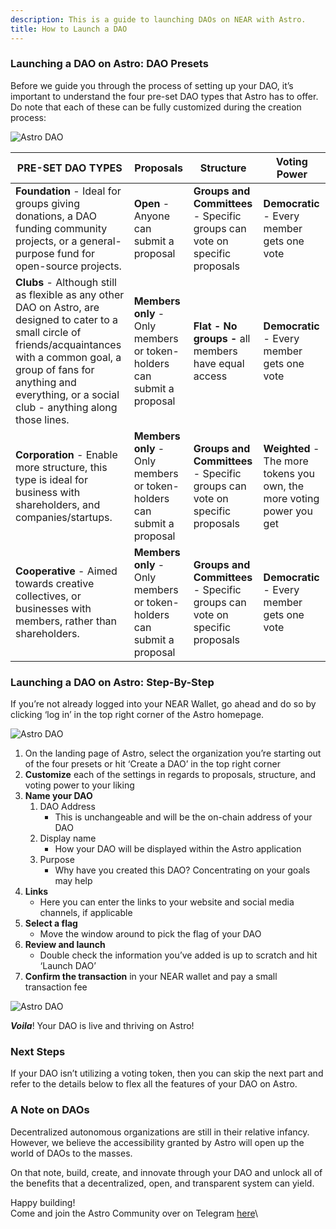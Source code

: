 ```yaml
---
description: This is a guide to launching DAOs on NEAR with Astro.
title: How to Launch a DAO
---
```

### **Launching a DAO on Astro: DAO Presets**

Before we guide you through the process of setting up your DAO, it’s important to understand the four pre-set DAO types that Astro has to offer. Do note that each of these can be fully customized during the creation process:

![Astro DAO](/images/astrodao1.png)



| **PRE-SET DAO TYPES**                                                                                                                                                                                                                                                      | **Proposals**                                                                                  | **Structure**                                                                                      | **Voting Power**                                                      |
| -------------------------------------------------------------------------------------------------------------------------------------------------------------------------------------------------------------------------------------------------------------------------- | ---------------------------------------------------------------------------------------------- | -------------------------------------------------------------------------------------------------- | --------------------------------------------------------------------- |
| **Foundation** - Ideal for groups giving donations, a DAO funding community projects, or a general-purpose fund for open-source projects.<br/>                                                                                                          | **Open** - Anyone can submit a proposal                                                        | **Groups and Committees** - Specific groups can vote on specific proposals| **Democratic** - Every member gets one vote<br/>  |
| **Clubs** - Although still as flexible as any other DAO on Astro, are designed to cater to a small circle of friends/acquaintances with a common goal, a group of fans for anything and everything, or a social club - anything along those lines.<br/> | **Members only** - Only members or token-holders can submit a proposal<br/> | **Flat - No groups -** all members have equal access                                               | **Democratic** - Every member gets one vote                           |
| **Corporation** - Enable more structure, this type is ideal for business with shareholders, and companies/startups.<br/>                                                                                                                           | **Members only** - Only members or token-holders can submit a proposal                         | **Groups and Committees** - Specific groups can vote on specific proposals                         | **Weighted** - The more tokens you own, the more voting power you get |
| **Cooperative** - Aimed towards creative collectives, or businesses with members, rather than shareholders.<br/>                                                                                                     | **Members only** - Only members or token-holders can submit a proposal                         | **Groups and Committees** - Specific groups can vote on specific proposals                         | **Democratic** - Every member gets one vote                           |

### **Launching a DAO on Astro: Step-By-Step**

If you’re not already logged into your NEAR Wallet, go ahead and do so by clicking ‘log in’ in the top right corner of the Astro homepage.

![Astro DAO](/images/astrodao2.png)

1. On the landing page of Astro, select the organization you’re starting out of the four presets or hit ‘Create a DAO’ in the top right corner
2. **Customize** each of the settings in regards to proposals, structure, and voting power to your liking
3. **Name your DAO**
   1. DAO Address
      * This is unchangeable and will be the on-chain address of your DAO
   2. Display name
      * How your DAO will be displayed within the Astro application
   3. Purpose
      * Why have you created this DAO? Concentrating on your goals may help
4. **Links**
   * Here you can enter the links to your website and social media channels, if applicable
5. **Select a flag**
   * Move the window around to pick the flag of your DAO
6. **Review and launch**
   * Double check the information you’ve added is up to scratch and hit ‘Launch DAO’
7. **Confirm the transaction** in your NEAR wallet and pay a small transaction fee

![Astro DAO](/images/astrodao3.png)

_**Voila**_! Your DAO is live and thriving on Astro!

### Next Steps

If your DAO isn’t utilizing a voting token, then you can skip the next part and refer to the details below to flex all the features of your DAO on Astro.

### A Note on DAOs

Decentralized autonomous organizations are still in their relative infancy. However, we believe the accessibility granted by Astro will open up the world of DAOs to the masses.&#x20;

On that note, build, create, and innovate through your DAO and unlock all of the benefits that a decentralized, open, and transparent system can yield.

Happy building! \
Come and join the Astro Community over on Telegram [here](https://t.me/astro\_near)\